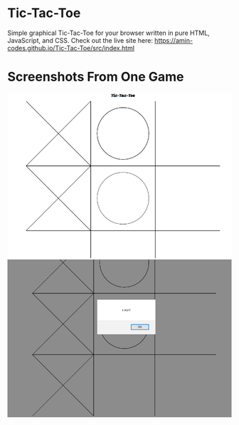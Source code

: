 # Tic-Tac-Toe
Simple graphical Tic-Tac-Toe for your browser written in pure HTML, JavaScript, and CSS.
Check out the live site here: https://amin-codes.github.io/Tic-Tac-Toe/src/index.html
# Screenshots From One Game

![Screenshot 1](screenshots/demo_1.PNG)
![Screenshot 2](screenshots/demo_2.PNG)
